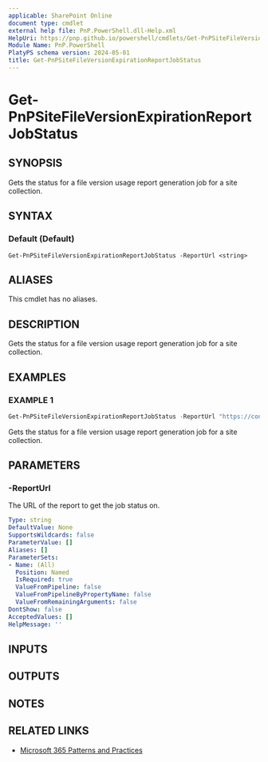 ```yaml
---
applicable: SharePoint Online
document type: cmdlet
external help file: PnP.PowerShell.dll-Help.xml
HelpUri: https://pnp.github.io/powershell/cmdlets/Get-PnPSiteFileVersionExpirationReportJobStatus.html
Module Name: PnP.PowerShell
PlatyPS schema version: 2024-05-01
title: Get-PnPSiteFileVersionExpirationReportJobStatus
---
```


# Get-PnPSiteFileVersionExpirationReportJobStatus

## SYNOPSIS

Gets the status for a file version usage report generation job for a site collection.

## SYNTAX

### Default (Default)

```
Get-PnPSiteFileVersionExpirationReportJobStatus -ReportUrl <string>
```

## ALIASES

This cmdlet has no aliases.

## DESCRIPTION

Gets the status for a file version usage report generation job for a site collection.

## EXAMPLES

### EXAMPLE 1

```powershell
Get-PnPSiteFileVersionExpirationReportJobStatus -ReportUrl "https://contoso.sharepoint.com/sites/reports/MyReports/VersionReport.csv"
```

Gets the status for a file version usage report generation job for a site collection.

## PARAMETERS

### -ReportUrl

The URL of the report to get the job status on.

```yaml
Type: string
DefaultValue: None
SupportsWildcards: false
ParameterValue: []
Aliases: []
ParameterSets:
- Name: (All)
  Position: Named
  IsRequired: true
  ValueFromPipeline: false
  ValueFromPipelineByPropertyName: false
  ValueFromRemainingArguments: false
DontShow: false
AcceptedValues: []
HelpMessage: ''
```

## INPUTS

## OUTPUTS

## NOTES

## RELATED LINKS

- [Microsoft 365 Patterns and Practices](https://aka.ms/m365pnp)
